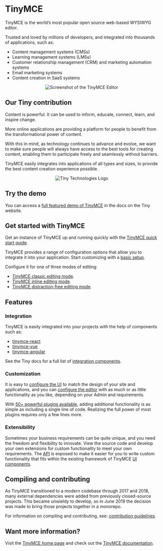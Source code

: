 # TinyMCE

TinyMCE is the world’s most popular open source web-based WYSIWYG editor.

Trusted and loved by millions of developers, and integrated into thousands of applications, such as:

- Content management systems (CMSs)
- Learning management systems (LMSs)
- Customer relationship management (CRM) and marketing automation systems
- Email marketing systems
- Content creation in SaaS systems

<p align="center">
  <img alt="Screenshot of the TinyMCE Editor" src="https://www.tiny.cloud/storage/github-readme-images/tinymce-editor.png"\>
</p>

## Our Tiny contribution

Content is powerful. It can be used to inform, educate, connect, learn, and inspire change.

More online applications are providing a platform for people to benefit from the transformational power of content.

With this in mind, as technology continues to advance and evolve, we want to make sure people will always have access to the best tools for creating content, enabling them to participate freely and seamlessly without barriers.

TinyMCE easily integrates into applications of all types and sizes, to provide the best content creation experience possible.

<p align="center">
  <img alt="Tiny Technologies Logo" src="https://www.tiny.cloud/storage/github-readme-images/tiny-image.png"\>
</p>

## Try the demo

You can access a [full featured demo of TinyMCE](https://www.tiny.cloud/docs/demo/full-featured/) in the docs on the Tiny website.

## Get started with TinyMCE

Get an instance of TinyMCE up and running quickly with the [TinyMCE quick start guide](https://www.tiny.cloud/docs/quick-start/).

TinyMCE provides a range of configuration options that allow you to integrate it into your application. Start customizing with a [basic setup](https://www.tiny.cloud/docs/general-configuration-guide/basic-setup/).

Configure it for one of three modes of editing:

- [TinyMCE classic editing mode](https://www.tiny.cloud/docs/general-configuration-guide/use-tinymce-classic/).
- [TinyMCE inline editing mode](https://www.tiny.cloud/docs/general-configuration-guide/use-tinymce-inline/).
- [TinyMCE distraction-free editing mode](https://www.tiny.cloud/docs/general-configuration-guide/use-tinymce-distraction-free/).

## Features

### Integration

TinyMCE is easily integrated into your projects with the help of components such as:

- [tinymce-react](https://github.com/tinymce/tinymce-react)
- [tinymce-vue](https://github.com/tinymce/tinymce-vue)
- [tinymce-angular](https://github.com/tinymce/tinymce-angular)

See the Tiny docs for a full list of [integration components](https://www.tiny.cloud/docs/integrations/).

### Customization

It is easy to [configure the UI](https://www.tiny.cloud/docs/general-configuration-guide/customize-ui/) to match the design of your site and applications, and you can [configure the editor](https://www.tiny.cloud/docs/general-configuration-guide/basic-setup/) with as much or as little functionality as you like, depending on your Admin and requirements.

With [50+ powerful plugins available](https://www.tiny.cloud/apps/), adding additional functionality is as simple as including a single line of code. Realizing the full power of most plugins requires only a few lines more.

### Extensibility

Sometimes your business requirements can be quite unique, and you need the freedom and flexibility to innovate. View the source code and develop your own extensions for custom functionality to meet your own requirements. The [API](https://www.tiny.cloud/docs/api/) is exposed to make it easier for you to write custom functionality that fits within the existing framework of TinyMCE [UI components](https://www.tiny.cloud/docs/ui-components/).

## Compiling and contributing

As TinyMCE transitioned to a modern codebase through 2017 and 2018, many external dependencies were added from previously closed-source projects. This became unwieldy to develop, so in June 2019 the decision was made to bring those projects together in a monorepo.

For information on compiling and contributing, see: [contribution guidelines](https://github.com/tinymce/tinymce/blob/master/CONTRIBUTING.md).

## Want more information?

Visit the [TinyMCE home page](https://tiny.cloud/) and check out the [TinyMCE documentation](https://www.tiny.cloud/docs/).
